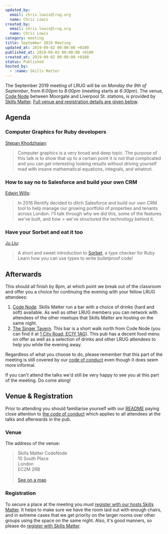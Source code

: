 ```yaml
---
updated_by:
  email: chris.lowis@lrug.org
  name: Chris Lowis
created_by:
  email: chris.lowis@lrug.org
  name: Chris Lowis
category: meeting
title: September 2019 Meeting
updated_at: 2019-09-02 00:00:00 +0100
published_at: 2019-09-02 00:00:00 +0100
created_at: 2019-09-02 00:00:00 +0100
status: Published
hosted_by:
  - :name: Skills Matter
---
```


The September 2019 meeting of LRUG will be on *Monday the 9th of September*,
from _6:00pm_ to _8:00pm_ (meeting starts at _6:30pm_).  The venue, [Code
Node][skills-matter-venue] between Moorgate and Liverpool St. stations, is
provided by [Skills Matter](http://www.skillsmatter.com).  [Full venue and
registration details are given below](#sep19registration).

Agenda
------

### Computer Graphics for Ruby developers

[Stepan Khodzhaian](https://skillsmatter.com/members/mightykho):

> Computer graphics is a very broad and deep topic. The purpose of
> this talk is to show that up to a certain point it is not that
> complicated and you can get interesting looking results without
> driving yourself mad with insane mathematical equations, integrals,
> and whatnot.

### How to say no to Salesforce and build your own CRM

[Edwin Wills](https://twitter.com/edwinwills):

> In 2016 Rentify decided to ditch Salesforce and build our own CRM tool to
> help manage our growing portfolio of properties and tenants across London.
> I'll talk through why we did this, some of the features we've built, and how > we've structured the technology behind it.

### Have your Sorbet and eat it too

[Ju Liu](https://twitter.com/arkh4m):

> A short and sweet introduction to [Sorbet](https://sorbet.org), a type checker
> for Ruby. Learn how you can use types to write bulletproof code!

Afterwards
----------

This should all finish by 8pm, at which point we break out of the
classroom and offer you a choice for continuing the evening with your
fellow LRUG attendees:

1. [Code Node][skills-matter-venue].  Skills Matter run a bar with a
   choice of drinks (hard and soft) available.  As well as other LRUG members
   you can network with attendees of the other meetups that Skills Matter are
   hosting on the same night.
2. [The Singer Tavern](http://singertavern.com/).  This bar is a short walk
   north from Code Node (you can find it at [1 City Road, EC1Y
   1AG](https://goo.gl/maps/w9kPu)).  This pub has a decent food menu on offer
   as well as a selection of drinks and other LRUG attendees to help you
   while the evening away.

Regardless of what you choose to do, please remember that this part of the
meeting is still covered by our [code of
conduct](http://readme.lrug.org/#code-of-conduct) even though it does seem more
informal.

If you can't attend the talks we'd still be very happy to see you at this part
of the meeting.  Do come along!

Venue & Registration <a name="sep19registration">&nbsp;</a>
-----------------------------------------------------------

Prior to attending you should familiarise yourself with our
[README](http://readme.lrug.org/) paying close attention to [the code of
conduct](http://readme.lrug.org/#code-of-conduct) which applies to
all attendees at the talks and afterwards in the pub.

### Venue

The address of the venue:

> Skills Matter CodeNode<br/>10 South Place<br/>London<br/>EC2M 2RB<br/><br/>[See on a map](https://goo.gl/maps/ONJT4)

### Registration

To secure a place at the meeting you *must* [register with our hosts
Skills Matter][skills-matter-event].  It helps to
make sure we have the room laid out with enough chairs, and in extreme cases
that we get priority on the larger rooms over other groups using the space on
the same night.  Also, it's good manners, so please do [register with Skills
Matter][skills-matter-event].

[skills-matter-venue]: https://skillsmatter.com/locations/264-skills-matter-codenode
[skills-matter-event]: https://skillsmatter.com/meetups/12838-computer-graphics-for-ruby-developers-and-using-rails-to-build-your-own-crm
